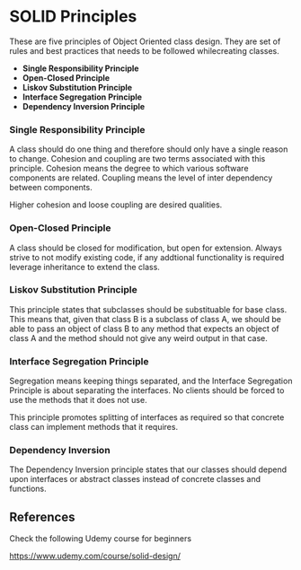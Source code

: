 
# SOLID Principles

These are five principles of Object Oriented class design. They are set of rules and best practices that needs to be followed whilecreating classes.
- **Single Responsibility Principle**
- **Open-Closed Principle**
- **Liskov Substitution Principle**
- **Interface Segregation Principle**
- **Dependency Inversion Principle**

### Single Responsibility Principle

A class should do one thing and therefore should only have a single reason to change.
Cohesion and coupling are two terms associated with this principle.
Cohesion means the degree to which various software components are related.
Coupling means the level of inter dependency between components.

Higher cohesion and loose coupling are desired qualities.

### Open-Closed Principle

A class should be closed for modification, but open for extension. Always strive to not modify existing code, if any addtional functionality is required leverage inheritance to extend the class.

### Liskov Substitution Principle

This principle states that subclasses should be substituable for base class. This means that, given that class B is a subclass of class A, we should be able to pass an object of class B to any method that expects an object of class A and the method should not give any weird output in that case.


### Interface Segregation Principle

Segregation means keeping things separated, and the Interface Segregation Principle is about separating the interfaces. No clients should be forced to use the methods that it does not use.

This principle promotes splitting of interfaces as required so that concrete class can implement methods that it requires.

### Dependency Inversion

The Dependency Inversion principle states that our classes should depend upon interfaces or abstract classes instead of concrete classes and functions.



## References

Check the following Udemy course for beginners 

https://www.udemy.com/course/solid-design/